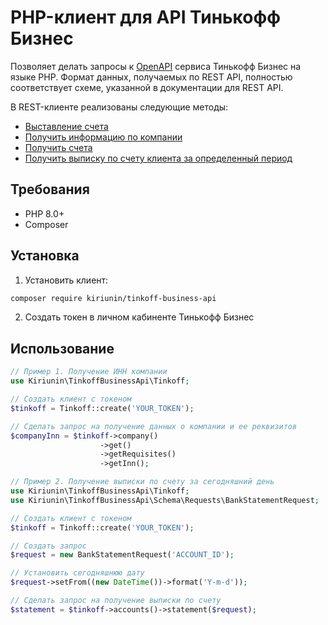 # PHP-клиент для API Тинькофф Бизнес

Позволяет делать запросы к [OpenAPI](https://business.tinkoff.ru/openapi/docs) сервиса Тинькофф Бизнес на языке PHP.
Формат данных, получаемых по REST API, полностью соответствует схеме, указанной в документации для REST API.

В REST-клиенте реализованы следующие методы:

* [Выставление счета](https://business.tinkoff.ru/openapi/docs#operation/postApiV1InvoiceSend)
* [Получить информацию по компании](https://business.tinkoff.ru/openapi/docs#operation/getApiV1Company)
* [Получить счета](https://business.tinkoff.ru/openapi/docs#operation/getApiV3Bank-accounts)
* [Получить выписку по счету клиента за определенный период](https://business.tinkoff.ru/openapi/docs#operation/getApiV1Bank-statement)

## Требования

- PHP 8.0+
- Composer

## Установка

1. Установить клиент:
```bash
composer require kiriunin/tinkoff-business-api
```

2. Создать токен в личном кабиненте Тинькофф Бизнес

## Использование

```php
// Пример 1. Получение ИНН компании
use Kiriunin\TinkoffBusinessApi\Tinkoff;

// Создать клиент с токеном
$tinkoff = Tinkoff::create('YOUR_TOKEN');

// Сделать запрос на получение данных о компании и ее реквизитов
$companyInn = $tinkoff->company()
                    ->get()
                    ->getRequisites()
                    ->getInn();
```

```php
// Пример 2. Получение выписки по счету за сегодняшний день
use Kiriunin\TinkoffBusinessApi\Tinkoff;
use Kiriunin\TinkoffBusinessApi\Schema\Requests\BankStatementRequest;

// Создать клиент с токеном
$tinkoff = Tinkoff::create('YOUR_TOKEN');

// Создать запрос
$request = new BankStatementRequest('ACCOUNT_ID');

// Установить сегодняшнюю дату 
$request->setFrom((new DateTime())->format('Y-m-d'));

// Сделать запрос на получение выписки по счету
$statement = $tinkoff->accounts()->statement($request);
```
